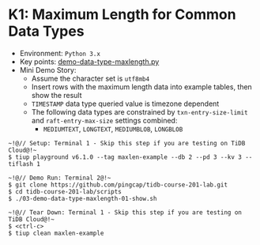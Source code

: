# K1: Maximum Length for Common Data Types
+ Environment: `Python 3.x`
+ Key points:
[demo-data-type-maxlength.py](https://github.com/pingcap/tidb-course-201-lab/blob/master/scripts/demo-data-type-maxlength.py)
+ Mini Demo Story:
  + Assume the character set is `utf8mb4`
  + Insert rows with the maximum length data into example tables, then show the result
  + `TIMESTAMP` data type queried value is timezone dependent
  + The following data types are constrained by `txn-entry-size-limit` and `raft-entry-max-size` settings combined:
    + `MEDIUMTEXT`, `LONGTEXT`, `MEDIUMBLOB`, `LONGBLOB` 
```
~!@// Setup: Terminal 1 - Skip this step if you are testing on TiDB Cloud@!~
$ tiup playground v6.1.0 --tag maxlen-example --db 2 --pd 3 --kv 3 --tiflash 1

~!@// Demo Run: Terminal 2@!~
$ git clone https://github.com/pingcap/tidb-course-201-lab.git
$ cd tidb-course-201-lab/scripts
$ ./03-demo-data-type-maxlength-01-show.sh

~!@// Tear Down: Terminal 1 - Skip this step if you are testing on TiDB Cloud@!~
$ <ctrl-c>
$ tiup clean maxlen-example
```